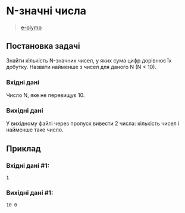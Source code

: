 # N-значні числа
> [e-olymp](https://www.eolymp.com/uk/problems/9)

## Постановка задачі
Знайти кількість N-значних чисел, у яких сума цифр дорівнює їх добутку. Назвати найменше з чисел для даного N (N < 10).

### Вхідні дані
Число N, яке не перевищує 10.

### Вихідні дані
У вихідному файлі через пропуск вивести 2 числа: кількість чисел і найменше таке число.

## Приклад

### Вхідні дані #1: 
```
1
```
### Вихідні дані #1: 
```
10 0
```
